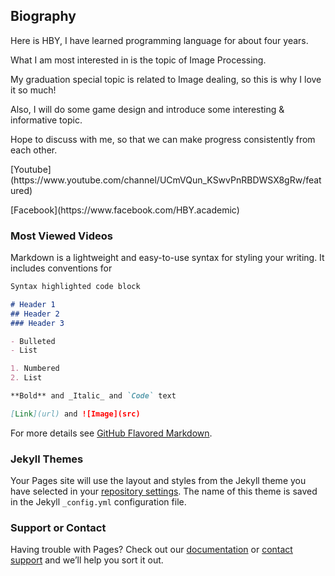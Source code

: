 ## Biography

<p> Here is HBY, I have learned programming language for about four years. </p>
What I am most interested in is the topic of Image Processing. </p>
My graduation special topic is related to Image dealing, so this is why I love it so much! </p>
Also, I will do some game design and introduce some interesting & informative topic. </p>
Hope to discuss with me, so that we can make progress consistently from each other. </p>
[Youtube](https://www.youtube.com/channel/UCmVQun_KSwvPnRBDWSX8gRw/featured) </p>
[Facebook](https://www.facebook.com/HBY.academic) </p>
 
### Most Viewed Videos

Markdown is a lightweight and easy-to-use syntax for styling your writing. It includes conventions for

```markdown
Syntax highlighted code block

# Header 1
## Header 2
### Header 3

- Bulleted
- List

1. Numbered
2. List

**Bold** and _Italic_ and `Code` text

[Link](url) and ![Image](src)
```

For more details see [GitHub Flavored Markdown](https://guides.github.com/features/mastering-markdown/).

### Jekyll Themes

Your Pages site will use the layout and styles from the Jekyll theme you have selected in your [repository settings](https://github.com/hbyacademic/hbyacademic/settings). The name of this theme is saved in the Jekyll `_config.yml` configuration file.

### Support or Contact

Having trouble with Pages? Check out our [documentation](https://help.github.com/categories/github-pages-basics/) or [contact support](https://github.com/contact) and we’ll help you sort it out.
